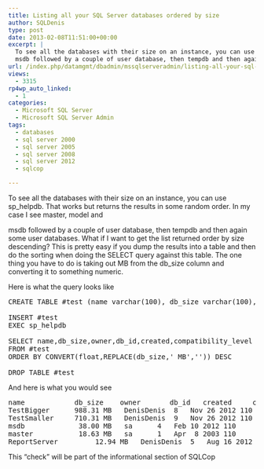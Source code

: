 ```yaml
---
title: Listing all your SQL Server databases ordered by size
author: SQLDenis
type: post
date: 2013-02-08T11:51:00+00:00
excerpt: |
  To see all the databases with their size on an instance, you can use sp_helpdb. That works but returns the results in some random order. In my case I see master, model and
  msdb followed by a couple of user database, then tempdb and then again some user&hellip;
url: /index.php/datamgmt/dbadmin/mssqlserveradmin/listing-all-your-sql-server/
views:
  - 3315
rp4wp_auto_linked:
  - 1
categories:
  - Microsoft SQL Server
  - Microsoft SQL Server Admin
tags:
  - databases
  - sql server 2000
  - sql server 2005
  - sql server 2008
  - sql server 2012
  - sqlcop

---
```

To see all the databases with their size on an instance, you can use sp_helpdb. That works but returns the results in some random order. In my case I see master, model and
  
msdb followed by a couple of user database, then tempdb and then again some user databases. What if I want to get the list returned order by size descending? This is pretty easy if you dump the results into a table and then do the sorting when doing the SELECT query against this table. The one thing you have to do is taking out MB from the db_size column and converting it to something numeric.

Here is what the query looks like

<pre>CREATE TABLE #test (name varchar(100), db_size varchar(100),owner varchar(100),db_id int,created varchar(100),status varchar(1000),compatibility_level int)
 
INSERT #test 
EXEC sp_helpdb
 
SELECT name,db_size,owner,db_id,created,compatibility_level 
FROM #test
ORDER BY CONVERT(float,REPLACE(db_size,' MB','')) DESC

DROP TABLE #test </pre>

And here is what you would see

<pre>name		     db_size	owner		db_id	created	    compatibility_level
TestBigger	    988.31 MB	DenisDenis	8	Nov 26 2012	110
TestSmaller	    710.31 MB	DenisDenis	9	Nov 26 2012	110
msdb		     38.00 MB	sa		4	Feb 10 2012	110
master		     18.63 MB	sa		1	Apr  8 2003	110
ReportServer	     12.94 MB	DenisDenis	5	Aug 16 2012	110</pre>

This &#8220;check&#8221; will be part of the informational section of SQLCop